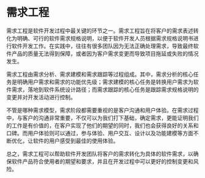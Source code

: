 # 需求工程

需求工程是软件开发过程中最关键的环节之一。需求工程旨在将客户的需求表述转化为明确、可行的软件需求规格说明，以便于软件开发人员根据需求规格说明书进行软件开发工作。在实践中，往往有很多团队因为无法正确处理需求，导致最终软件产品的质量无法得到保障，或者因为客户需求变更而导致项目拖延或失败的情况发生。

需求工程由需求分析、需求建模和需求跟踪等过程组成。其中，需求分析的核心任务是明确用户需求和需求的功能优先级；需求建模的核心任务是转换用户需求为软件需求，落地到软件系统设计路径；而需求跟踪的核心任务是跟踪需求规格说明的变更并对开发活动进行控制。

不管是哪种需求模型，需求阶段都需要重视的是客户沟通和用户体验。在需求过程中，与客户的沟通非常重要，不仅可以为我们打下基础，确定需求，更能证明我们的工作是有价值的，在客户实现了他们的期望的同时，我们也会获得良好的关系和口碑。而用户体验则可以通过，参与体验、用户交互、设计以及功能建模等方面不断优化，让软件的用户感受到最佳的使用体验。

总之，需求工程可以帮助软件开发团队将客户的需求转化为具体的软件需求，以确保软件产品符合使用者的期望和要求，并且在开发过程中可以更好的控制变更和风险。
